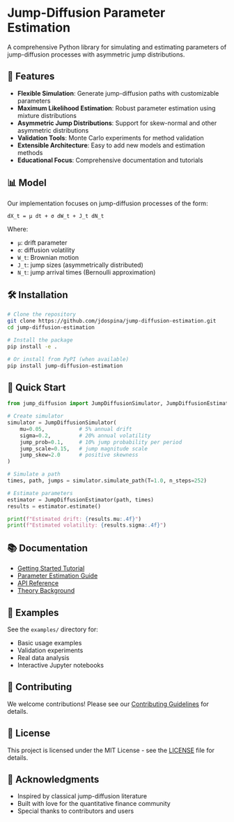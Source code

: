 # Jump-Diffusion Parameter Estimation

A comprehensive Python library for simulating and estimating parameters of jump-diffusion processes with asymmetric jump distributions.

## 🚀 Features

- **Flexible Simulation**: Generate jump-diffusion paths with customizable parameters
- **Maximum Likelihood Estimation**: Robust parameter estimation using mixture distributions
- **Asymmetric Jump Distributions**: Support for skew-normal and other asymmetric distributions
- **Validation Tools**: Monte Carlo experiments for method validation
- **Extensible Architecture**: Easy to add new models and estimation methods
- **Educational Focus**: Comprehensive documentation and tutorials

## 📊 Model

Our implementation focuses on jump-diffusion processes of the form:

```
dX_t = μ dt + σ dW_t + J_t dN_t
```

Where:
- `μ`: drift parameter
- `σ`: diffusion volatility
- `W_t`: Brownian motion
- `J_t`: jump sizes (asymmetrically distributed)
- `N_t`: jump arrival times (Bernoulli approximation)

## 🛠️ Installation

```bash
# Clone the repository
git clone https://github.com/jdospina/jump-diffusion-estimation.git
cd jump-diffusion-estimation

# Install the package
pip install -e .

# Or install from PyPI (when available)
pip install jump-diffusion-estimation
```

## 🎯 Quick Start

```python
from jump_diffusion import JumpDiffusionSimulator, JumpDiffusionEstimator

# Create simulator
simulator = JumpDiffusionSimulator(
    mu=0.05,           # 5% annual drift
    sigma=0.2,         # 20% annual volatility
    jump_prob=0.1,     # 10% jump probability per period
    jump_scale=0.15,   # jump magnitude scale
    jump_skew=2.0      # positive skewness
)

# Simulate a path
times, path, jumps = simulator.simulate_path(T=1.0, n_steps=252)

# Estimate parameters
estimator = JumpDiffusionEstimator(path, times)
results = estimator.estimate()

print(f"Estimated drift: {results.mu:.4f}")
print(f"Estimated volatility: {results.sigma:.4f}")
```

## 📚 Documentation

- [Getting Started Tutorial](examples/notebooks/tutorial_01_introduction.ipynb)
- [Parameter Estimation Guide](examples/notebooks/tutorial_02_parameter_estimation.ipynb)
- [API Reference](docs/api/)
- [Theory Background](docs/theory/)

## 🧪 Examples

See the `examples/` directory for:
- Basic usage examples
- Validation experiments  
- Real data analysis
- Interactive Jupyter notebooks

## 🤝 Contributing

We welcome contributions! Please see our [Contributing Guidelines](CONTRIBUTING.md) for details.

## 📄 License

This project is licensed under the MIT License - see the [LICENSE](LICENSE) file for details.

## 🙏 Acknowledgments

- Inspired by classical jump-diffusion literature
- Built with love for the quantitative finance community
- Special thanks to contributors and users
